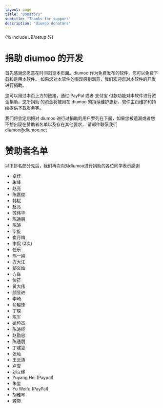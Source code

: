 ```yaml
---
layout: page
title: "Donators"
subtitle: "Thanks for support"
description: "diumoo donators"
---
```

{% include JB/setup %}

# 捐助 diumoo 的开发

首先感谢您愿意花时间浏览本页面。diumoo 作为免费发布的软件，您可以免费下载和是用本软件。
如果您对本软件的表现感到满意，我们欢迎您对本软件的开发进行捐助。

您可以用过本页上方的链接，通过 PayPal 或者 支付宝 付款功能对本软件进行资金捐助，您所捐助
的资金将被用在 diumoo 的持续维护更新、软件主页维护和持续提供下载服务等。

我们将会定期把对 diumoo 进行过捐助的用户罗列在下面，如果您被遗漏或者您不想出现在赞助者名单以及存在其他要求，
请邮件联系我们 [diumoo@diumoo.net](mailto:diumoo@diumoo.net)

# 赞助者名单

以下排名部分先后，我们再次向对diumoo进行捐助的各位同学表示感谢

* 卓佳
* 朱峰
* 赵亮
* 陈嘉俊
* 韩斌
* 赵亮
* 苏伟华
* 陈通朋
* 陈涛
* 毕旋
* 崔月梅
* 李侃 (2次)
* 任乐
* 熊一梁
* 方大江
* 郜文灿
* 方淼
* 位莅
* 黄大伟
* 颜显进
* 李琦
* 俞越锋
* 丁琛
* 陈军
* 姚坤杰
* 陈涛经
* 赵勤忠
* 陈通朋
* 丁建慧
* 张屾
* 王云涛
* 卢雪
* 刘立经
* Yuyang Hei (Paypal)
* 朱玺
* Yu Weifu (PayPal)
* 胡雅琴
* 龚奕
